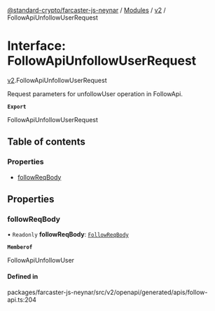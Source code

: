 [@standard-crypto/farcaster-js-neynar](../README.md) / [Modules](../modules.md) / [v2](../modules/v2.md) / FollowApiUnfollowUserRequest

# Interface: FollowApiUnfollowUserRequest

[v2](../modules/v2.md).FollowApiUnfollowUserRequest

Request parameters for unfollowUser operation in FollowApi.

**`Export`**

FollowApiUnfollowUserRequest

## Table of contents

### Properties

- [followReqBody](v2.FollowApiUnfollowUserRequest.md#followreqbody)

## Properties

### followReqBody

• `Readonly` **followReqBody**: [`FollowReqBody`](v2.FollowReqBody.md)

**`Memberof`**

FollowApiUnfollowUser

#### Defined in

packages/farcaster-js-neynar/src/v2/openapi/generated/apis/follow-api.ts:204
